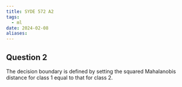 ```yaml
---
title: SYDE 572 A2
tags:
  - ml
date: 2024-02-08
aliases:
---
```

## Question 2
The decision boundary is defined by setting the squared Mahalanobis distance for class 1 equal to that for class 2.
